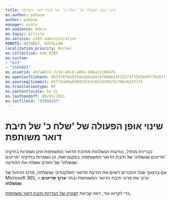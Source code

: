 ```yaml
---
title: שינוי אופן הפעולה של 'שלח כ' של תיבת דואר משותפת
ms.author: pebaum
author: pebaum
manager: scotv
ms.audience: Admin
ms.topic: article
ms.service: o365-administration
ROBOTS: NOINDEX, NOFOLLOW
localization_priority: Normal
ms.collection: Adm_O365
ms.custom:
- "623"
- "3500003"
ms.assetid: 49fa4633-7c50-40cd-a064-608a21cb0476
ms.openlocfilehash: 0b747bfbb52fdada5a3dc8f008014f3527af5505e09f70cbff3e33ad01a4248e
ms.sourcegitcommit: b5f7da89a650d2915dc652449623c78be6247175
ms.translationtype: MT
ms.contentlocale: he-IL
ms.lasthandoff: 08/05/2021
ms.locfileid: "53950153"
---
```

# <a name="changing-shared-mailbox-send-as-behavior"></a>שינוי אופן הפעולה של 'שלח כ' של תיבת דואר משותפת

כברירת מחדל, הודעות הנשלחות מתיבת הדואר המשותפת אינן נשמרות בתיקיה 'פריטים שנשלחו' של תיבת הדואר המשותפת. במקום זאת, הן נשמרות בתיקיה 'פריטים שנשלחו' של האדם ששלח את ההודעה.
  
אם ברצונך שכל החברים רואים את הודעת הדואר האלקטרוני שנשלחה, מרכז הניהול של Microsoft 365, ערוך את פרטי תיבת הדואר המשותפת ובחר **ערוך פריטים** \> **שנשלחו**.
  
כדי לקרוא עוד, ראה קביעת [תצורה של הגדרות תיבת דואר משותפת.](https://docs.microsoft.com/microsoft-365/admin/email/configure-a-shared-mailbox#allow-everyone-to-see-the-sent-email-the-replies)
  